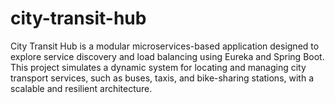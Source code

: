 # city-transit-hub
City Transit Hub is a modular microservices-based application designed to explore service discovery and load balancing using Eureka and Spring Boot. This project simulates a dynamic system for locating and managing city transport services, such as buses, taxis, and bike-sharing stations, with a scalable and resilient architecture.
